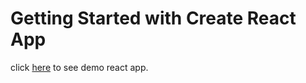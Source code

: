 # Getting Started with Create React App

click [here](https://ajeypalsingh.github.io/react-demo-hosting/) to see demo react app.